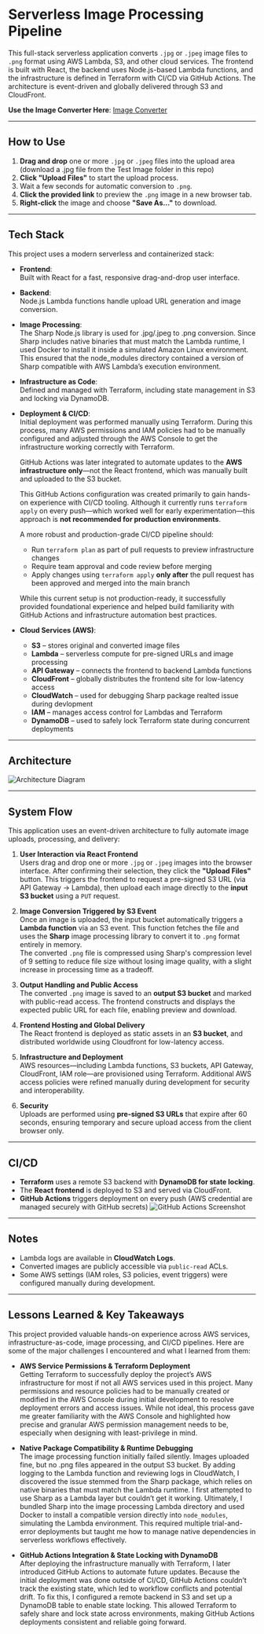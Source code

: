 # Serverless Image Processing Pipeline

This full-stack serverless application converts `.jpg` or `.jpeg` image files to `.png` format using AWS Lambda, S3, and other cloud services. The frontend is built with React, the backend uses Node.js-based Lambda functions, and the infrastructure is defined in Terraform with CI/CD via GitHub Actions. The architecture is event-driven and globally delivered through S3 and CloudFront.

**Use the Image Converter Here**: [Image Converter](https://dlp3grxh7samf.cloudfront.net)

---

## How to Use

1. **Drag and drop** one or more `.jpg` or `.jpeg` files into the upload area (download a .jpg file from the Test Image folder in this repo)
2. **Click "Upload Files"** to start the upload process.
3. Wait a few seconds for automatic conversion to `.png`.
4. **Click the provided link** to preview the `.png` image in a new browser tab.
5. **Right-click** the image and choose **"Save As..."** to download.

---

## Tech Stack

This project uses a modern serverless and containerized stack:

- **Frontend**:  
  Built with React for a fast, responsive drag-and-drop user interface.

- **Backend**:  
  Node.js Lambda functions handle upload URL generation and image conversion.

- **Image Processing**:  
  The Sharp Node.js library is used for .jpg/.jpeg to .png conversion. Since Sharp includes native binaries that must match the Lambda runtime, I used Docker to install it inside a simulated Amazon Linux environment. This ensured that the node_modules directory contained a version of Sharp compatible with AWS Lambda’s execution environment.

- **Infrastructure as Code**:  
  Defined and managed with Terraform, including state management in S3 and locking via DynamoDB.

- **Deployment & CI/CD**:  
  Initial deployment was performed manually using Terraform. During this process, many AWS permissions and IAM policies had to be manually configured and adjusted through the AWS Console to get the infrastructure working correctly with Terraform.

  GitHub Actions was later integrated to automate updates to the **AWS infrastructure only**—not the React frontend, which was manually built and uploaded to the S3 bucket.

  This GitHub Actions configuration was created primarily to gain hands-on experience with CI/CD tooling. Although it currently runs `terraform apply` on every push—which worked well for early experimentation—this approach is **not recommended for production environments**.

  A more robust and production-grade CI/CD pipeline should:

  - Run `terraform plan` as part of pull requests to preview infrastructure changes  
  - Require team approval and code review before merging  
  - Apply changes using `terraform apply` **only after** the pull request has been approved and merged into the main branch  

  While this current setup is not production-ready, it successfully provided foundational experience and helped build familiarity with GitHub Actions and infrastructure automation best practices.




- **Cloud Services (AWS)**:
  - **S3** – stores original and converted image files
  - **Lambda** – serverless compute for pre-signed URLs and image processing
  - **API Gateway** – connects the frontend to backend Lambda functions
  - **CloudFront** – globally distributes the frontend site for low-latency access
  - **CloudWatch** – used for debugging Sharp package realted issue during devlopment
  - **IAM** – manages access control for Lambdas and Terraform
  - **DynamoDB** – used to safely lock Terraform state during concurrent deployments

---
## Architecture
![Architecture Diagram](https://github.com/aclaycode/serverless-image-processing-pipeline/blob/0a0526b6134321f7aa95052327b1385175950101/diagram/Image_Converter_Architecture_Diagram.png)

-----

## System Flow

This application uses an event-driven architecture to fully automate image uploads, processing, and delivery:

1. **User Interaction via React Frontend**  
   Users drag and drop one or more `.jpg` or `.jpeg` images into the browser interface. After confirming their selection, they click the **"Upload Files"** button. This triggers the frontend to request a pre-signed S3 URL (via API Gateway → Lambda), then upload each image directly to the **input S3 bucket** using a `PUT` request.

2. **Image Conversion Triggered by S3 Event**  
   Once an image is uploaded, the input bucket automatically triggers a **Lambda function** via an S3 event. This function fetches the file and uses the **Sharp** image processing library to convert it to `.png` format entirely in memory.  
   The converted `.png` file is compressed using Sharp's compression level of 9 setting to reduce file size without losing image quality, with a slight increase in processing time as a tradeoff.

3. **Output Handling and Public Access**  
   The converted `.png` image is saved to an **output S3 bucket** and marked with public-read access. The frontend constructs and displays the expected public URL for each file, enabling preview and download.

4. **Frontend Hosting and Global Delivery**  
   The React frontend is deployed as static assets in an **S3 bucket**, and distributed worldwide using Cloudfront for low-latency access.

5. **Infrastructure and Deployment**  
   AWS resources—including Lambda functions, S3 buckets, API Gateway, CloudFront, IAM role—are provisioned using Terraform. Additional AWS access policies were refined manually during development for security and interoperability.

6. **Security**  
   Uploads are performed using **pre-signed S3 URLs** that expire after 60 seconds, ensuring temporary and secure upload access from the client browser only.



---

## CI/CD

- **Terraform** uses a remote S3 backend with **DynamoDB for state locking**.
- The **React frontend** is deployed to S3 and served via CloudFront.
- **GitHub Actions** triggers deployment on every push (AWS credential are managed securely with GitHub secrets)
![GitHub Actions Screenshot](https://github.com/aclaycode/serverless-image-processing-pipeline/blob/7c2296c5c9084b17e3f51291d8a058d3510457b3/README%20Images/GitHub_Actions_Integration.png)

---

## Notes

- Lambda logs are available in **CloudWatch Logs**.
- Converted images are publicly accessible via `public-read` ACLs.
- Some AWS settings (IAM roles, S3 policies, event triggers) were configured manually during development.

---
## Lessons Learned & Key Takeaways

This project provided valuable hands-on experience across AWS services, infrastructure-as-code, image processing, and CI/CD pipelines. Here are some of the major challenges I encountered and what I learned from them:

- **AWS Service Permissions & Terraform Deployment**   
  Getting Terraform to successfully deploy the project’s AWS infrastructure for most if not all AWS services used in this project. Many permissions and resource policies had to be manually created or modified in the AWS Console during initial development to resolve deployment errors and access issues. While not ideal, this process gave me greater familiarity with the AWS Console and highlighted how precise and granular AWS permission management needs to be, especially when designing with least-privilege in mind.

- **Native Package Compatibility & Runtime Debugging**  
  The image processing function initially failed silently. Images uploaded fine, but no .png files appeared in the output S3 bucket. By adding logging to the Lambda function and reviewing logs in CloudWatch, I discovered the issue stemmed from the Sharp package, which relies on native binaries that must match the Lambda runtime. I first attempted to use Sharp as a Lambda layer but couldn’t get it working. Ultimately, I bundled Sharp into the image processing Lambda directory and used Docker to install a compatible version directly into `node_modules`, simulating the Lambda environment. This required multiple trial-and-error deployments but taught me how to manage native dependencies in serverless workflows effectively.

- **GitHub Actions Integration & State Locking with DynamoDB**  
  After deploying the infrastructure manually with Terraform, I later introduced GitHub Actions to automate future updates. Because the initial deployment was done outside of CI/CD, GitHub Actions couldn’t track the existing state, which led to workflow conflicts and potential drift. To fix this, I configured a remote backend in S3 and set up a DynamoDB table to enable state locking. This allowed Terraform to safely share and lock state across environments, making GitHub Actions deployments consistent and reliable going forward.

